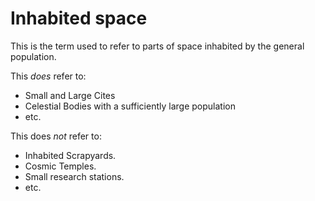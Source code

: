 # Inhabited space

This is the term used to refer to parts of space inhabited by the general population.

This *does* refer to:

- Small and Large Cites
- Celestial Bodies with a sufficiently large population
- etc.

This does *not* refer to:

- Inhabited Scrapyards.
- Cosmic Temples.
- Small research stations.
- etc.
